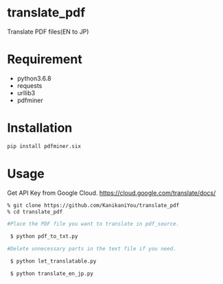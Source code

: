 # translate_pdf
Translate PDF files(EN to JP)
# Requirement

* python3.6.8
* requests
* urllib3
* pdfminer
 
# Installation
 
```bash
pip install pdfminer.six
```
 
# Usage
 
Get API Key from Google Cloud.
https://cloud.google.com/translate/docs/

```bash
% git clone https://github.com/KanikaniYou/translate_pdf
% cd translate_pdf

#Place the PDF file you want to translate in pdf_source.

 $ python pdf_to_txt.py

#Delete unnecessary parts in the text file if you need.

 $ python let_translatable.py

 $ python translate_en_jp.py

```
